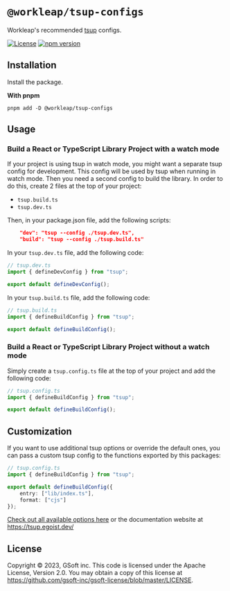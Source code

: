 # `@workleap/tsup-configs`
Workleap's recommended [tsup](https://tsup.egoist.dev/) configs.

[![License](https://img.shields.io/badge/License-Apache_2.0-blue.svg)](../../LICENSE)
[![npm version](https://img.shields.io/npm/v/@workleap/tsup-configs)](https://www.npmjs.com/package/@workleap/tsup-configs)

## Installation

Install the package.

**With pnpm**
```shell
pnpm add -D @workleap/tsup-configs
```

## Usage

### Build a React or TypeScript Library Project with a watch mode

If your project is using tsup in watch mode, you might want a separate tsup config for development. This config will be used by tsup when running in watch mode. Then you need a second config to build the library. In order to do this, create 2 files at the top of your project:

- `tsup.build.ts`
- `tsup.dev.ts`

Then, in your package.json file, add the following scripts:
```json
    "dev": "tsup --config ./tsup.dev.ts",
    "build": "tsup --config ./tsup.build.ts"
```

In your `tsup.dev.ts` file, add the following code:
```ts
// tsup.dev.ts
import { defineDevConfig } from "tsup";

export default defineDevConfig();
```
In your `tsup.build.ts` file, add the following code:
```ts
// tsup.build.ts
import { defineBuildConfig } from "tsup";

export default defineBuildConfig();
```

### Build a React or TypeScript Library Project without a watch mode

Simply create a `tsup.config.ts` file at the top of your project and add the following code:
```ts
// tsup.config.ts
import { defineBuildConfig } from "tsup";

export default defineBuildConfig();
```

## Customization
If you want to use additional tsup options or override the default ones, you can pass a custom tsup config to the functions exported by this packages:

```ts
// tsup.config.ts
import { defineBuildConfig } from "tsup";

export default defineBuildConfig({
    entry: ["lib/index.ts"],
    format: ["cjs"]
});
```

[Check out all available options here](https://paka.dev/npm/tsup#module-index-export-Options) or the documentation website at https://tsup.egoist.dev/

## License

Copyright © 2023, GSoft inc. This code is licensed under the Apache License, Version 2.0. You may obtain a copy of this license at https://github.com/gsoft-inc/gsoft-license/blob/master/LICENSE.
